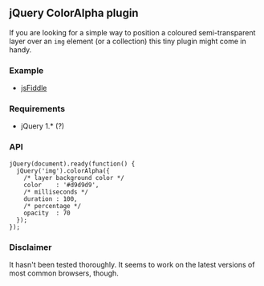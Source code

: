 jQuery ColorAlpha plugin
-----------------------

If you are looking for a simple way to position a coloured semi-transparent layer over an ```img``` element (or a collection) this tiny plugin might come in handy.

### Example
* [jsFiddle](http://jsfiddle.net/w7PY7/2/)

### Requirements

* jQuery 1.* (?)

### API

    jQuery(document).ready(function() {
      jQuery('img').colorAlpha({
        /* layer background color */
        color    : '#d9d9d9', 
        /* milliseconds */
        duration : 100, 
        /* percentage */
        opacity  : 70
      });
    });

### Disclaimer

It hasn't been tested thoroughly. It seems to work on the latest versions of most common browsers, though.
